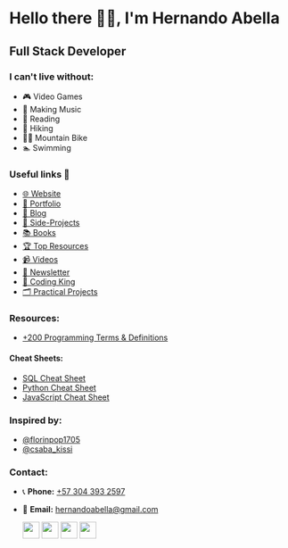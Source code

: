 # Hello there 👋😊, I'm Hernando Abella 
##  Full Stack Developer

### I can't live without:
- 🎮 Video Games 
- 🎵 Making Music
- 📖 Reading
- 🥾 Hiking
- 🚵‍♂️ Mountain Bike
- 🏊 Swimming

### Useful links 🔗
- [🌐 Website](https://www.hernandoabella.com)
- [🤵 Portfolio](https://portfolio-hernandoabella.vercel.app/)
- [📝 Blog](https://medium.com/@hernandoabella)
- [🚀 Side-Projects](https://github.com/hernandoabella/side-projects)
- [📚 Books](https://github.com/hernandoabella/books)
- [🏆 Top Resources](https://github.com/hernandoabella/resources)
- [📹 Videos](https://youtube.com/c/hernandoabella)
- [📰 Newsletter](https://beat-byte-publishing.com/)
- [👑 Coding King](https://www.codingking.net)
- [🗂️ Practical Projects](https://github.com/hernandoabella/practical-projects)

### Resources:
- [+200 Programming Terms & Definitions](https://github.com/hernandoabella/programming-terms-and-definitions)

#### Cheat Sheets:
- [SQL Cheat Sheet](hernandoabella.gumroad.com/l/junqv)
- [Python Cheat Sheet](https://hernandoabella.gumroad.com/l/cmizh)
- [JavaScript Cheat Sheet](https://hernandoabella.gumroad.com/l/cfllpw)

### Inspired by:
- [@florinpop1705](https://x.com/florinpop1705) <br/>
- [@csaba_kissi](https://x.com/@csaba_kissi)

### Contact:
- 📞 **Phone:** [+57 304 393 2597](tel:+573043932597)
- 📧 **Email:** [hernandoabella@gmail.com](mailto:hernandoabella@gmail.com)

  <a href="https://www.x.com/hernandoabella"><img src="https://cdn2.iconfinder.com/data/icons/threads-by-instagram/24/x-logo-twitter-new-brand-contained-64.png" width="30px"/></a>
  <a href="https://www.instagram.com/hernandoabella"><img src="https://cdn2.iconfinder.com/data/icons/social-media-2285/512/1_Instagram_colored_svg_1-64.png" width="30px"/></a>
  <a href="https://www.tiktok.com/@hernandoabella"><img src="https://cdn0.iconfinder.com/data/icons/logos-brands-7/512/TikTok_logo_original0-64.png" width="30px"/></a>
  <a href="https://www.youtube.com/c/hernandoabella"><img src="https://cdn4.iconfinder.com/data/icons/logos-and-brands/512/395_Youtube_logo-64.png" width="30px"/></a>
